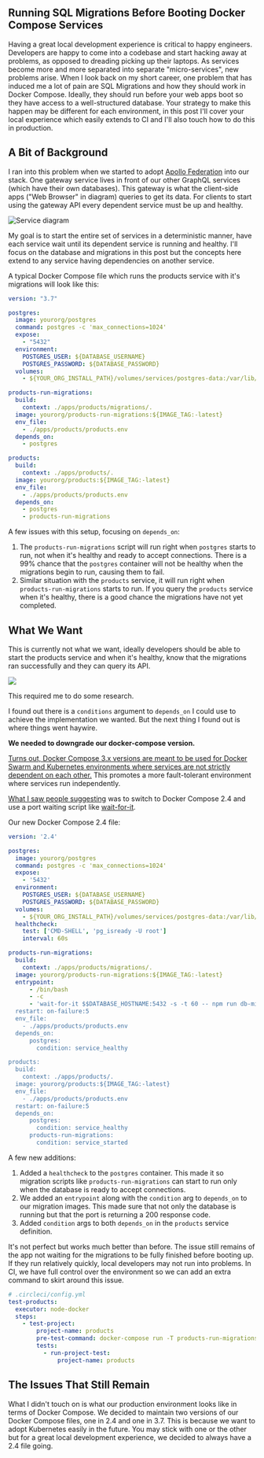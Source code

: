 ## Running SQL Migrations Before Booting Docker Compose Services

Having a great local development experience is critical to happy engineers. Developers are happy to come into a codebase and start hacking away at problems, as opposed to dreading picking up their laptops. As services become more and more separated into separate "micro-services", new problems arise. When I look back on my short career, one problem that has induced me a lot of pain are SQL Migrations and how they should work in Docker Compose. Ideally, they should run before your web apps boot so they have access to a well-structured database. Your strategy to make this happen may be different for each environment, in this post I'll cover your local experience which easily extends to CI and I'll also touch how to do this in production.

## A Bit of Background

I ran into this problem when we started to adopt [Apollo Federation](https://www.apollographql.com/blog/apollo-federation-f260cf525d21/) into our stack. One gateway service lives in front of our other GraphQL services (which have their own databases). This gateway is what the client-side apps ("Web Browser" in diagram) queries to get its data. For clients to start using the gateway API every dependent service must be up and healthy.

![Service diagram](https://cdn.hashnode.com/res/hashnode/image/upload/v1645300243051/ycyzevgLS.png)

My goal is to start the entire set of services in a deterministic manner, have each service wait until its dependent service is running and healthy. I'll focus on the database and migrations in this post but the concepts here extend to any service having dependencies on another service.

A typical Docker Compose file which runs the products service with it's migrations will look like this:

```yaml
version: "3.7"

postgres:
  image: yourorg/postgres
  command: postgres -c 'max_connections=1024'
  expose:
    - "5432"
  environment:
    POSTGRES_USER: ${DATABASE_USERNAME}
    POSTGRES_PASSWORD: ${DATABASE_PASSWORD}
  volumes:
    - ${YOUR_ORG_INSTALL_PATH}/volumes/services/postgres-data:/var/lib/postgresql/data:delegated

products-run-migrations:
  build:
    context: ./apps/products/migrations/.
  image: yourorg/products-run-migrations:${IMAGE_TAG:-latest}
  env_file:
    - ./apps/products/products.env
  depends_on:
    - postgres

products:
  build:
    context: ./apps/products/.
  image: yourorg/products:${IMAGE_TAG:-latest}
  env_file:
    - ./apps/products/products.env
  depends_on:
    - postgres
    - products-run-migrations
```

A few issues with this setup, focusing on `depends_on`:

1. The `products-run-migrations` script will run right when `postgres` starts to run, not when it's healthy and ready to accept connections. There is a 99% chance that the `postgres` container will not be healthy when the migrations begin to run, causing them to fail.
2. Similar situation with the `products` service, it will run right when `products-run-migrations` starts to run. If you query the `products` service when it's healthy, there is a good chance the migrations have not yet completed.

## What We Want

This is currently not what we want, ideally developers should be able to start the products service and when it's healthy, know that the migrations ran successfully and they can query its API.

![](https://cdn.hashnode.com/res/hashnode/image/upload/v1645300244825/MM9TLLexM.gif)

This required me to do some research.

I found out there is a `conditions` argument to `depends_on` I could use to achieve the implementation we wanted. But the next thing I found out is where things went haywire.

**We needed to downgrade our docker-compose version.**

[Turns out, Docker Compose 3.x versions are meant to be used for Docker Swarm and Kubernetes environments where services are not strictly dependent on each other.](https://github.com/peter-evans/docker-compose-healthcheck/issues/3) This promotes a more fault-tolerant environment where services run independently.

[What I saw people suggesting](https://peterevans.dev/posts/how-to-wait-for-container-x-before-starting-y/) was to switch to Docker Compose 2.4 and use a port waiting script like [wait-for-it](https://github.com/vishnubob/wait-for-it).

Our new Docker Compose 2.4 file:

```yaml
version: '2.4'

postgres:
  image: yourorg/postgres
  command: postgres -c 'max_connections=1024'
  expose:
    - '5432'
  environment:
    POSTGRES_USER: ${DATABASE_USERNAME}
    POSTGRES_PASSWORD: ${DATABASE_PASSWORD}
  volumes:
    - ${YOUR_ORG_INSTALL_PATH}/volumes/services/postgres-data:/var/lib/postgresql/data:delegated
  healthcheck:
    test: ['CMD-SHELL', 'pg_isready -U root']
    interval: 60s

products-run-migrations:
  build:
    context: ./apps/products/migrations/.
  image: yourorg/products-run-migrations:${IMAGE_TAG:-latest}
  entrypoint:
      - /bin/bash
      - -c
      - 'wait-for-it $$DATABASE_HOSTNAME:5432 -s -t 60 -- npm run db-migrate:products
  restart: on-failure:5
  env_file:
    - ./apps/products/products.env
  depends_on:
      postgres:
        condition: service_healthy

products:
  build:
    context: ./apps/products/.
  image: yourorg/products:${IMAGE_TAG:-latest}
  env_file:
    - ./apps/products/products.env
  restart: on-failure:5
  depends_on:
      postgres:
        condition: service_healthy
      products-run-migrations:
        condition: service_started
```

A few new additions:

1. Added a `healthcheck` to the `postgres` container. This made it so migration scripts like `products-run-migrations` can start to run only when the database is ready to accept connections.
2. We added an `entrypoint` along with the `condition` arg to `depends_on` to our migration images. This made sure that not only the database is running but that the port is returning a 200 response code.
3. Added `condition` args to both `depends_on` in the `products` service definition.

It's not perfect but works much better than before. The issue still remains of the app not waiting for the migrations to be fully finished before booting up. If they run relatively quickly, local developers may not run into problems. In CI, we have full control over the environment so we can add an extra command to skirt around this issue.

```yaml
# .circleci/config.yml
test-products:
  executor: node-docker
  steps:
    - test-project:
        project-name: products
        pre-test-command: docker-compose run -T products-run-migrations
        tests:
          - run-project-test:
              project-name: products
```

## The Issues That Still Remain

What I didn't touch on is what our production environment looks like in terms of Docker Compose. We decided to maintain two versions of our Docker Compose files, one in 2.4 and one in 3.7. This is because we want to adopt Kubernetes easily in the future. You may stick with one or the other but for a great local development experience, we decided to always have a 2.4 file going.
